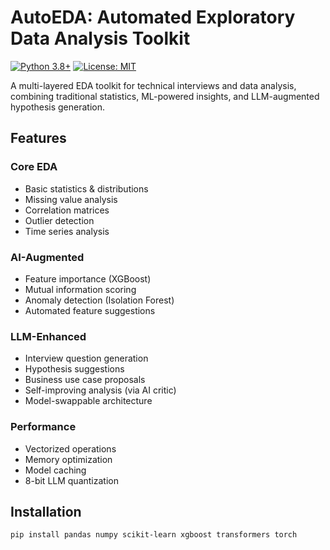 # AutoEDA: Automated Exploratory Data Analysis Toolkit

[![Python 3.8+](https://img.shields.io/badge/python-3.8%2B-blue)](https://www.python.org/)
[![License: MIT](https://img.shields.io/badge/License-MIT-yellow.svg)](https://opensource.org/licenses/MIT)

A multi-layered EDA toolkit for technical interviews and data analysis, combining traditional statistics, ML-powered insights, and LLM-augmented hypothesis generation.

## Features

### Core EDA
- Basic statistics & distributions
- Missing value analysis
- Correlation matrices
- Outlier detection
- Time series analysis

### AI-Augmented
- Feature importance (XGBoost)
- Mutual information scoring
- Anomaly detection (Isolation Forest)
- Automated feature suggestions

### LLM-Enhanced
- Interview question generation
- Hypothesis suggestions
- Business use case proposals
- Self-improving analysis (via AI critic)
- Model-swappable architecture

### Performance
- Vectorized operations
- Memory optimization
- Model caching
- 8-bit LLM quantization

## Installation

```bash
pip install pandas numpy scikit-learn xgboost transformers torch
